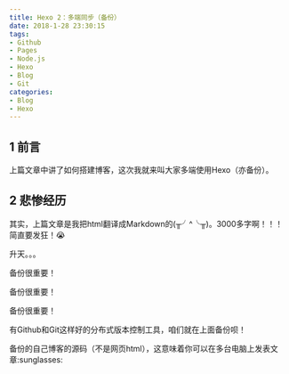 ```yaml
---
title: Hexo 2：多端同步（备份）
date: 2018-1-28 23:30:15
tags:
- Github
- Pages
- Node.js
- Hexo
- Blog
- Git
categories: 
- Blog
- Hexo
---
```


## 1 前言

上篇文章中讲了如何搭建博客，这次我就来叫大家多端使用Hexo（亦备份）。

## 2 悲惨经历

其实，上篇文章是我把html翻译成Markdown的(╥╯^╰╥)。3000多字啊！！！简直要发狂！:sob:

升天。。。

<div class="note warning"><p>备份很重要！

备份很重要！

备份很重要！

</p></div>

有Github和Git这样好的分布式版本控制工具，咱们就在上面备份呗！

<div class="note info"><p>备份的自己博客的源码（不是网页html），这意味着你可以在多台电脑上发表文章:sunglasses:</p></div>


